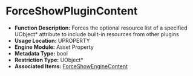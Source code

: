 # ForceShowPluginContent

- **Function Description:** Forces the optional resource list of a specified UObject* attribute to include built-in resources from other plugins
- **Usage Location:** UPROPERTY
- **Engine Module:** Asset Property
- **Metadata Type:** bool
- **Restriction Type:** UObject*
- **Associated Items:** [ForceShowEngineContent](ForceShowEngineContent.md)